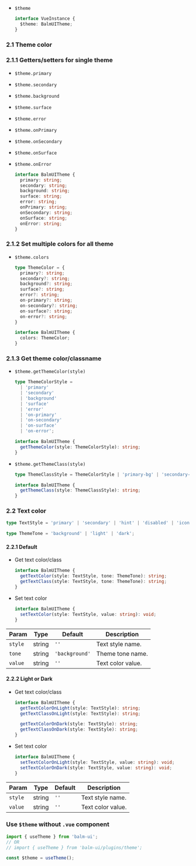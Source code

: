 - `$theme`

  ```ts
  interface VueInstance {
    $theme: BalmUITheme;
  }
  ```

### 2.1 Theme color

### 2.1.1 Getters/setters for single theme

- `$theme.primary`
- `$theme.secondary`
- `$theme.background`
- `$theme.surface`
- `$theme.error`
- `$theme.onPrimary`
- `$theme.onSecondary`
- `$theme.onSurface`
- `$theme.onError`

  ```ts
  interface BalmUITheme {
    primary: string;
    secondary: string;
    background: string;
    surface: string;
    error: string;
    onPrimary: string;
    onSecondary: string;
    onSurface: string;
    onError: string;
  }
  ```

### 2.1.2 Set multiple colors for all theme

- `$theme.colors`

  ```ts
  type ThemeColor = {
    primary?: string;
    secondary?: string;
    background?: string;
    surface?: string;
    error?: string;
    on-primary?: string;
    on-secondary?: string;
    on-surface?: string;
    on-error?: string;
  }

  interface BalmUITheme {
    colors: ThemeColor;
  }
  ```

### 2.1.3 Get theme color/classname

- `$theme.getThemeColor(style)`

  ```ts
  type ThemeColorStyle =
    | 'primary'
    | 'secondary'
    | 'background'
    | 'surface'
    | 'error'
    | 'on-primary'
    | 'on-secondary'
    | 'on-surface'
    | 'on-error';

  interface BalmUITheme {
    getThemeColor(style: ThemeColorStyle): string;
  }
  ```

- `$theme.getThemeClass(style)`

  ```ts
  type ThemeClassStyle = ThemeColorStyle | 'primary-bg' | 'secondary-bg';

  interface BalmUITheme {
    getThemeClass(style: ThemeClassStyle): string;
  }
  ```

### 2.2 Text color

```ts
type TextStyle = 'primary' | 'secondary' | 'hint' | 'disabled' | 'icon';

type ThemeTone = 'background' | 'light' | 'dark';
```

#### 2.2.1 Default

- Get text color/class

  ```ts
  interface BalmUITheme {
    getTextColor(style: TextStyle, tone: ThemeTone): string;
    getTextClass(style: TextStyle, tone: ThemeTone): string;
  }
  ```

- Set text color

  ```ts
  interface BalmUITheme {
    setTextColor(style: TextStyle, value: string): void;
  }
  ```

| Param   | Type   | Default        | Description       |
| ------- | ------ | -------------- | ----------------- |
| `style` | string | `''`           | Text style name.  |
| `tone`  | string | `'background'` | Theme tone name.  |
| `value` | string | `''`           | Text color value. |

#### 2.2.2 Light or Dark

- Get text color/class

  ```ts
  interface BalmUITheme {
    getTextColorOnLight(style: TextStyle): string;
    getTextClassOnLight(style: TextStyle): string;

    getTextColorOnDark(style: TextStyle): string;
    getTextClassOnDark(style: TextStyle): string;
  }
  ```

- Set text color

  ```ts
  interface BalmUITheme {
    setTextColorOnLight(style: TextStyle, value: string): void;
    setTextColorOnDark(style: TextStyle, value: string): void;
  }
  ```

| Param   | Type   | Default | Description       |
| ------- | ------ | ------- | ----------------- |
| `style` | string | `''`    | Text style name.  |
| `value` | string | `''`    | Text color value. |

### Use `$theme` without `.vue` component

```js
import { useTheme } from 'balm-ui';
// OR
// import { useTheme } from 'balm-ui/plugins/theme';

const $theme = useTheme();
```
